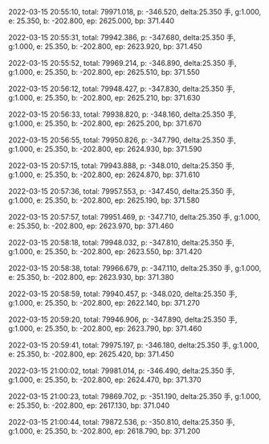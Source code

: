 2022-03-15 20:55:10, total: 79971.018, p: -346.520, delta:25.350 手, g:1.000, e: 25.350, b: -202.800, ep: 2625.000, bp: 371.440

2022-03-15 20:55:31, total: 79942.386, p: -347.680, delta:25.350 手, g:1.000, e: 25.350, b: -202.800, ep: 2623.920, bp: 371.450

2022-03-15 20:55:52, total: 79969.214, p: -346.890, delta:25.350 手, g:1.000, e: 25.350, b: -202.800, ep: 2625.510, bp: 371.550

2022-03-15 20:56:12, total: 79948.427, p: -347.830, delta:25.350 手, g:1.000, e: 25.350, b: -202.800, ep: 2625.210, bp: 371.630

2022-03-15 20:56:33, total: 79938.820, p: -348.160, delta:25.350 手, g:1.000, e: 25.350, b: -202.800, ep: 2625.200, bp: 371.670

2022-03-15 20:56:55, total: 79950.826, p: -347.790, delta:25.350 手, g:1.000, e: 25.350, b: -202.800, ep: 2624.930, bp: 371.590

2022-03-15 20:57:15, total: 79943.888, p: -348.010, delta:25.350 手, g:1.000, e: 25.350, b: -202.800, ep: 2624.870, bp: 371.610

2022-03-15 20:57:36, total: 79957.553, p: -347.450, delta:25.350 手, g:1.000, e: 25.350, b: -202.800, ep: 2625.190, bp: 371.580

2022-03-15 20:57:57, total: 79951.469, p: -347.710, delta:25.350 手, g:1.000, e: 25.350, b: -202.800, ep: 2623.970, bp: 371.460

2022-03-15 20:58:18, total: 79948.032, p: -347.810, delta:25.350 手, g:1.000, e: 25.350, b: -202.800, ep: 2623.550, bp: 371.420

2022-03-15 20:58:38, total: 79966.679, p: -347.110, delta:25.350 手, g:1.000, e: 25.350, b: -202.800, ep: 2623.930, bp: 371.380

2022-03-15 20:58:59, total: 79940.457, p: -348.020, delta:25.350 手, g:1.000, e: 25.350, b: -202.800, ep: 2622.140, bp: 371.270

2022-03-15 20:59:20, total: 79946.906, p: -347.890, delta:25.350 手, g:1.000, e: 25.350, b: -202.800, ep: 2623.790, bp: 371.460

2022-03-15 20:59:41, total: 79975.197, p: -346.180, delta:25.350 手, g:1.000, e: 25.350, b: -202.800, ep: 2625.420, bp: 371.450

2022-03-15 21:00:02, total: 79981.014, p: -346.490, delta:25.350 手, g:1.000, e: 25.350, b: -202.800, ep: 2624.470, bp: 371.370

2022-03-15 21:00:23, total: 79869.702, p: -351.190, delta:25.350 手, g:1.000, e: 25.350, b: -202.800, ep: 2617.130, bp: 371.040

2022-03-15 21:00:44, total: 79872.536, p: -350.810, delta:25.350 手, g:1.000, e: 25.350, b: -202.800, ep: 2618.790, bp: 371.200